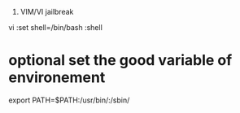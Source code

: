 1) VIM/VI jailbreak

vi
:set shell=/bin/bash
:shell

# optional set the good variable of environement
export PATH=$PATH:/usr/bin/:/sbin/
